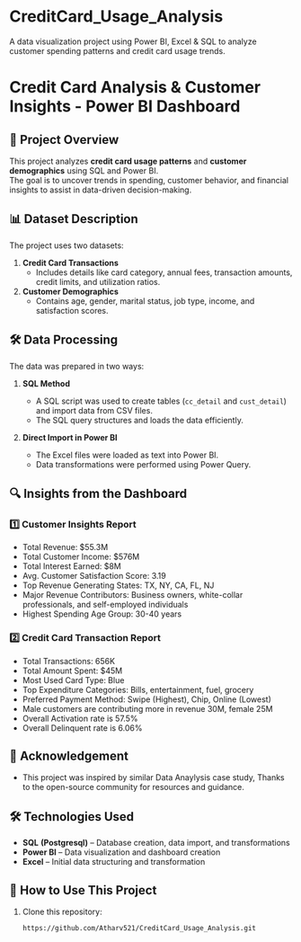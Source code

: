 # CreditCard_Usage_Analysis
A data visualization project using Power BI, Excel &amp; SQL to analyze customer spending patterns and credit card usage trends.

# Credit Card Analysis & Customer Insights - Power BI Dashboard  

## 📌 Project Overview  
This project analyzes **credit card usage patterns** and **customer demographics** using SQL and Power BI.  
The goal is to uncover trends in spending, customer behavior, and financial insights to assist in data-driven decision-making.  

## 📊 Dataset Description  
The project uses two datasets:  

1. **Credit Card Transactions**  
   - Includes details like card category, annual fees, transaction amounts, credit limits, and utilization ratios.  
2. **Customer Demographics**  
   - Contains age, gender, marital status, job type, income, and satisfaction scores.  

## 🛠️ Data Processing  
The data was prepared in two ways:  
1. **SQL Method**  
   - A SQL script was used to create tables (`cc_detail` and `cust_detail`) and import data from CSV files.  
   - The SQL query structures and loads the data efficiently.  

2. **Direct Import in Power BI**  
   - The Excel files were loaded as text into Power BI.  
   - Data transformations were performed using Power Query.   

## 🔍 Insights from the Dashboard

### 1️⃣ Customer Insights Report
- Total Revenue: $55.3M
- Total Customer Income: $576M
- Total Interest Earned: $8M
- Avg. Customer Satisfaction Score: 3.19
- Top Revenue Generating States: TX, NY, CA, FL, NJ
- Major Revenue Contributors: Business owners, white-collar professionals, and self-employed individuals
- Highest Spending Age Group: 30-40 years

### 2️⃣ Credit Card Transaction Report
- Total Transactions: 656K
- Total Amount Spent: $45M
- Most Used Card Type: Blue
- Top Expenditure Categories: Bills, entertainment, fuel, grocery
- Preferred Payment Method: Swipe (Highest), Chip, Online (Lowest)
- Male customers are contributing more in revenue 30M, female 25M
- Overall Activation rate is 57.5%
- Overall Delinquent rate is 6.06%

## 🤝 Acknowledgement 
* This project was inspired by similar Data Anaylysis case study, Thanks to the open-source community for resources and guidance. 

## 🛠️ Technologies Used  
* **SQL** **(Postgresql)** – Database creation, data import, and transformations  
* **Power BI** – Data visualization and dashboard creation  
* **Excel** – Initial data structuring and transformation  


## 🚀 How to Use This Project  
1. Clone this repository:  
   ```sh
   https://github.com/Atharv521/CreditCard_Usage_Analysis.git
